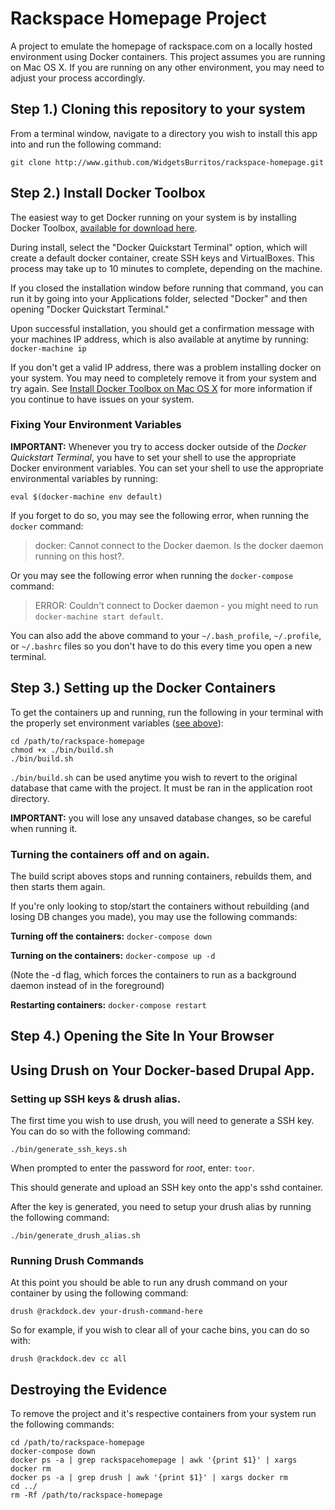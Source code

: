 # Rackspace Homepage Project

A project to emulate the homepage of rackspace.com on a locally hosted environment using Docker containers.
This project assumes you are running on Mac OS X. If you are running on any other environment, you may need
to adjust your process accordingly.

## Step 1.) Cloning this repository to your system

From a terminal window, navigate to a directory you wish to install this app into and run the following command:

`git clone http://www.github.com/WidgetsBurritos/rackspace-homepage.git`

## Step 2.) Install Docker Toolbox

The easiest way to get Docker running on your system is by installing Docker Toolbox, [available for download here](https://www.docker.com/products/docker-toolbox).

During install, select the "Docker Quickstart Terminal" option, which will create a default docker container, create SSH keys and VirtualBoxes.
This process may take up to 10 minutes to complete, depending on the machine.

If you closed the installation window before running that command, you can run it by going into your Applications folder, selected "Docker" and then opening "Docker Quickstart Terminal."

Upon successful installation, you should get a confirmation message with your machines IP address, which is also available at anytime by running:
`docker-machine ip`

If you don't get a valid IP address, there was a problem installing docker on your system. You may need to completely remove it from your system and try again. See [Install Docker Toolbox on Mac OS X](https://docs.docker.com/mac/step_one/) for more information if you continue to have issues on your system.

### Fixing Your Environment Variables

**IMPORTANT:** Whenever you try to access docker outside of the *Docker Quickstart Terminal*, you have to set your shell to use the appropriate Docker environment variables.
You can set your shell to use the appropriate environmental variables by running:

`eval $(docker-machine env default)`

If you forget to do so, you may see the following error, when running the `docker` command:

> docker: Cannot connect to the Docker daemon. Is the docker daemon running on this host?.

Or you may see the following error when running the `docker-compose` command:

> ERROR: Couldn't connect to Docker daemon - you might need to run `docker-machine start default`.

You can also add the above command to your `~/.bash_profile`, `~/.profile`, or `~/.bashrc` files so you don't have to do this every time you open a new terminal.

## Step 3.) Setting up the Docker Containers

To get the containers up and running, run the following in your terminal with the properly set environment variables ([see above](#fixing-your-environment-variables)):
```
cd /path/to/rackspace-homepage
chmod +x ./bin/build.sh
./bin/build.sh
```

`./bin/build.sh` can be used anytime you wish to revert to the original database that came with the project. It must be ran in the application root directory.

**IMPORTANT:** you will lose any unsaved database changes, so be careful when running it.

### Turning the containers off and on again.

The build script aboves stops and running containers, rebuilds them, and then starts them again.

If you're only looking to stop/start the containers without rebuilding (and losing DB changes you made), you may use the following commands:

**Turning off the containers:**
`docker-compose down`

**Turning on the containers:**
`docker-compose up -d`

(Note the -d flag, which forces the containers to run as a background daemon instead of in the foreground)

**Restarting containers:**
`docker-compose restart`


## Step 4.) Opening the Site In Your Browser



## Using Drush on Your Docker-based Drupal App.

### Setting up SSH keys & drush alias.

The first time you wish to use drush, you will need to generate a SSH key. You can do so with the following command:

`./bin/generate_ssh_keys.sh`

When prompted to enter the password for *root*, enter: `toor`.

This should generate and upload an SSH key onto the app's sshd container.

After the key is generated, you need to setup your drush alias by running the following command:

`./bin/generate_drush_alias.sh`

### Running Drush Commands

At this point you should be able to run any drush command on your container by using the following command:

`drush @rackdock.dev your-drush-command-here`

So for example, if you wish to clear all of your cache bins, you can do so with:

`drush @rackdock.dev cc all`


## Destroying the Evidence

To remove the project and it's respective containers from your system run the following commands:
```
cd /path/to/rackspace-homepage
docker-compose down
docker ps -a | grep rackspacehomepage | awk '{print $1}' | xargs docker rm
docker ps -a | grep drush | awk '{print $1}' | xargs docker rm
cd ../
rm -Rf /path/to/rackspace-homepage
```
